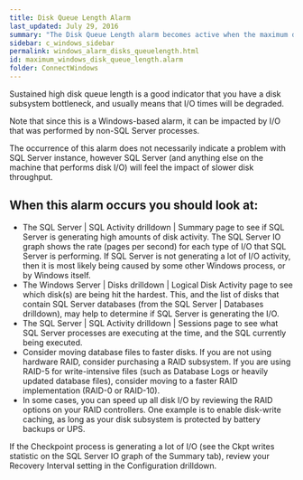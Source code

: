 ```yaml
---
title: Disk Queue Length Alarm
last_updated: July 29, 2016
summary: "The Disk Queue Length alarm becomes active when the maximum disk queue length of any disk exceeds a threshold."
sidebar: c_windows_sidebar
permalink: windows_alarm_disks_queuelength.html
id: maximum_windows_disk_queue_length.alarm
folder: ConnectWindows
---
```



Sustained high disk queue length is a good indicator that you have a disk subsystem bottleneck, and usually means that I/O times will be degraded.

Note that since this is a Windows-based alarm, it can be impacted by I/O that was performed by non-SQL Server processes.

The occurrence of this alarm does not necessarily indicate a problem with SQL Server instance, however SQL Server (and anything else on the machine that performs disk I/O) will feel the impact of slower disk throughput.

## When this alarm occurs you should look at:

* The SQL Server | SQL Activity drilldown | Summary page to see if SQL Server is generating high amounts of disk activity. The SQL Server IO graph shows the rate (pages per second) for each type of I/O that SQL Server is performing. If SQL Server is not generating a lot of I/O activity, then it is most likely being caused by some other Windows process, or by Windows itself.
* The Windows Server | Disks drilldown | Logical Disk Activity page to see which disk(s) are being hit the hardest. This, and the list of disks that contain SQL Server databases (from the SQL Server \| Databases drilldown), may help to determine if SQL Server is generating the I/O.
* The SQL Server | SQL Activity drilldown | Sessions page to see what SQL Server processes are executing at the time, and the SQL currently being executed.
* Consider moving database files to faster disks. If you are not using hardware RAID, consider purchasing a RAID subsystem. If you are using RAID-5 for write-intensive files (such as Database Logs or heavily updated database files), consider moving to a faster RAID implementation (RAID-0 or RAID-10).
* In some cases, you can speed up all disk I/O by reviewing the RAID options on your RAID controllers. One example is to enable disk-write caching, as long as your disk subsystem is protected by battery backups or UPS.

If the Checkpoint process is generating a lot of I/O (see the Ckpt writes statistic on the SQL Server IO graph of the Summary tab), review your Recovery Interval setting in the Configuration drilldown.
